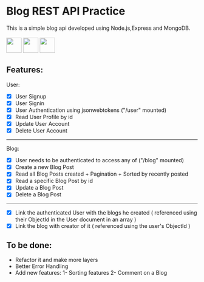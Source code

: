 # Blog REST API Practice

This is a simple blog api developed using Node.js,Express and MongoDB.<br>
<br>
<img src="https://cdn.jsdelivr.net/gh/devicons/devicon/icons/nodejs/nodejs-original.svg" width=40 height=40/>
<img src="https://cdn.jsdelivr.net/gh/devicons/devicon/icons/express/express-original.svg" width=40 height=40 />
<img src="https://cdn.jsdelivr.net/gh/devicons/devicon/icons/mongodb/mongodb-plain-wordmark.svg" width=40 height=40 />

## Features:

User:

- [x] User Signup
- [x] User Signin
- [x] User Authentication using jsonwebtokens ("/user" mounted)
- [x] Read User Profile by id
- [x] Update User Account
- [x] Delete User Account

---

Blog:

- [x] User needs to be authenticated to access any of ("/blog" mounted)
- [x] Create a new Blog Post
- [x] Read all Blog Posts created + Pagination + Sorted by recently posted
- [x] Read a specific Blog Post by id
- [x] Update a Blog Post
- [x] Delete a Blog Post

---

- [x] Link the authenticated User with the blogs he created ( referenced using their ObjectId in the User document in an array )
- [x] Link the blog with creator of it ( referenced using the user's ObjectId )

## To be done:

- Refactor it and make more layers
- Better Error Handling
- Add new features:
  1- Sorting features 2- Comment on a Blog
